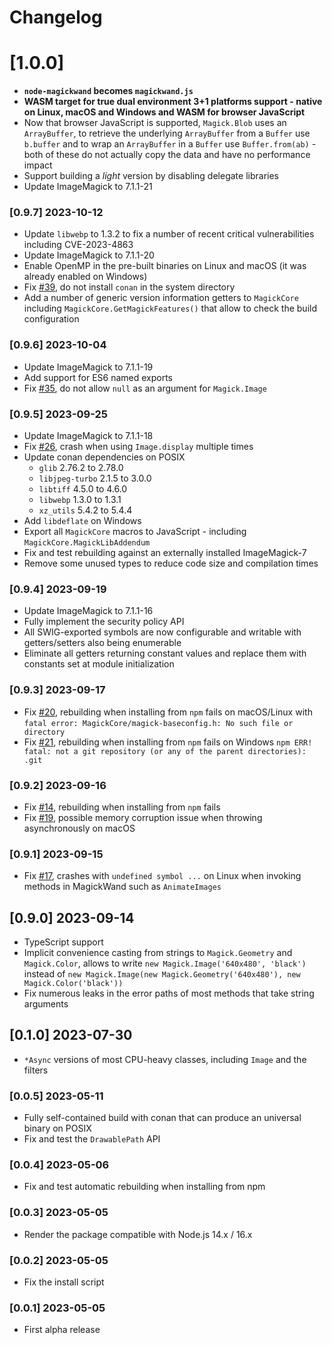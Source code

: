 # Changelog

# [1.0.0]
 - **`node-magickwand` becomes `magickwand.js`**
 - **WASM target for true dual environment 3+1 platforms support - native on Linux, macOS and Windows and WASM for browser JavaScript**
 - Now that browser JavaScript is supported, `Magick.Blob` uses an `ArrayBuffer`, to retrieve the underlying `ArrayBuffer` from a `Buffer` use `b.buffer` and to wrap an `ArrayBuffer` in a `Buffer` use `Buffer.from(ab)` - both of these do not actually copy the data and have no performance impact
 - Support building a *light* version by disabling delegate libraries
 - Update ImageMagick to 7.1.1-21

### [0.9.7] 2023-10-12

 - Update `libwebp` to 1.3.2 to fix a number of recent critical vulnerabilities including CVE-2023-4863
 - Update ImageMagick to 7.1.1-20
 - Enable OpenMP in the pre-built binaries on Linux and macOS (it was already enabled on Windows)
 - Fix [#39](https://github.com/mmomtchev/magickwand.js/issues/39), do not install `conan` in the system directory
 - Add a number of generic version information getters to `MagickCore` including `MagickCore.GetMagickFeatures()` that allow to check the build configuration

### [0.9.6] 2023-10-04

 - Update ImageMagick to 7.1.1-19
 - Add support for ES6 named exports
 - Fix [#35](https://github.com/mmomtchev/magickwand.js/issues/35), do not allow `null` as an argument for `Magick.Image` 

### [0.9.5] 2023-09-25

 - Update ImageMagick to 7.1.1-18
 - Fix [#26](https://github.com/mmomtchev/magickwand.js/issues/26), crash when using `Image.display` multiple times
 - Update conan dependencies on POSIX
    - `glib` 2.76.2 to 2.78.0
    - `libjpeg-turbo` 2.1.5 to 3.0.0
    - `libtiff` 4.5.0 to 4.6.0
    - `libwebp` 1.3.0 to 1.3.1
    - `xz_utils` 5.4.2 to 5.4.4
 - Add `libdeflate` on Windows
 - Export all `MagickCore` macros to JavaScript - including `MagickCore.MagickLibAddendum`
 - Fix and test rebuilding against an externally installed ImageMagick-7
 - Remove some unused types to reduce code size and compilation times

### [0.9.4] 2023-09-19

 - Update ImageMagick to 7.1.1-16
 - Fully implement the security policy API
 - All SWIG-exported symbols are now configurable and writable with getters/setters also being enumerable
 - Eliminate all getters returning constant values and replace them with constants set at module initialization

### [0.9.3] 2023-09-17

 - Fix [#20](https://github.com/mmomtchev/magickwand.js/issues/20), rebuilding when installing from `npm` fails on macOS/Linux with `fatal error: MagickCore/magick-baseconfig.h: No such file or directory`
 - Fix [#21](https://github.com/mmomtchev/magickwand.js/issues/21), rebuilding when installing from `npm` fails on Windows `npm ERR! fatal: not a git repository (or any of the parent directories): .git`

### [0.9.2] 2023-09-16

 - Fix [#14](https://github.com/mmomtchev/magickwand.js/issues/14), rebuilding when installing from `npm` fails
 - Fix [#19](https://github.com/mmomtchev/magickwand.js/issues/19), possible memory corruption issue when throwing asynchronously on macOS

### [0.9.1] 2023-09-15

 - Fix [#17](https://github.com/mmomtchev/magickwand.js/issues/17), crashes with `undefined symbol ...` on Linux when invoking methods in MagickWand such as `AnimateImages`

## [0.9.0] 2023-09-14

- TypeScript support
- Implicit convenience casting from strings to `Magick.Geometry` and `Magick.Color`, allows to write `new Magick.Image('640x480', 'black')` instead of `new Magick.Image(new Magick.Geometry('640x480'), new Magick.Color('black'))`
- Fix numerous leaks in the error paths of most methods that take string arguments

## [0.1.0] 2023-07-30

- `*Async` versions of most CPU-heavy classes, including `Image` and the filters

### [0.0.5] 2023-05-11

- Fully self-contained build with conan that can produce an universal binary on POSIX
- Fix and test the `DrawablePath` API

### [0.0.4] 2023-05-06

- Fix and test automatic rebuilding when installing from npm

### [0.0.3] 2023-05-05

- Render the package compatible with Node.js 14.x / 16.x

### [0.0.2] 2023-05-05

- Fix the install script

### [0.0.1] 2023-05-05

- First alpha release
